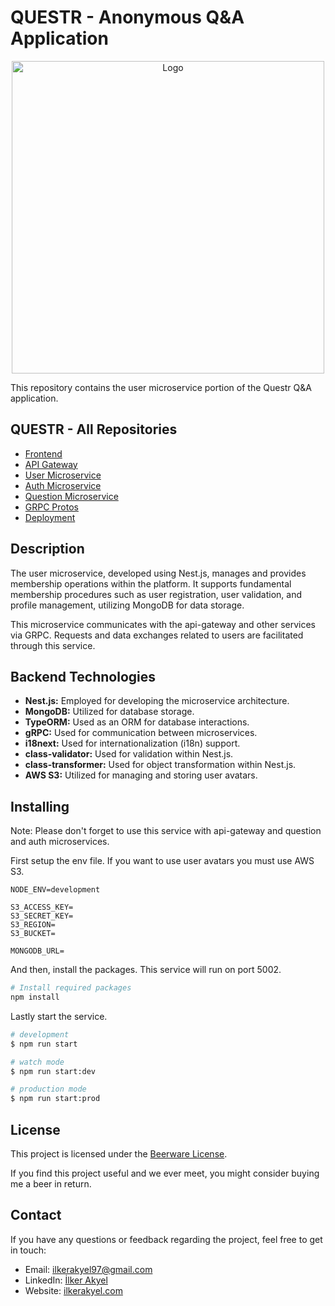 # QUESTR - Anonymous Q&A Application

<p align="center">
  <img src="https://i.imgur.com/KAhUMk0.png" alt="Logo" width="500" />
</p>

This repository contains the user microservice portion of the Questr Q&A application.

## QUESTR - All Repositories

- [Frontend](https://github.com/Neography7/questr-front)
- [API Gateway](https://github.com/Neography7/questr-gateway)
- [User Microservice](https://github.com/Neography7/questr-user-srvc)
- [Auth Microservice](https://github.com/Neography7/questr-auth-srvc)
- [Question Microservice](https://github.com/Neography7/questr-question-srvc)
- [GRPC Protos](https://github.com/Neography7/questr-proto)
- [Deployment](https://github.com/Neography7/questr-deployment)

## Description

The user microservice, developed using Nest.js, manages and provides membership operations within the platform. It supports fundamental membership procedures such as user registration, user validation, and profile management, utilizing MongoDB for data storage.

This microservice communicates with the api-gateway and other services via GRPC. Requests and data exchanges related to users are facilitated through this service.

## Backend Technologies

- **Nest.js:** Employed for developing the microservice architecture.
- **MongoDB:** Utilized for database storage.
- **TypeORM:** Used as an ORM for database interactions.
- **gRPC:** Used for communication between microservices.
- **i18next:** Used for internationalization (i18n) support.
- **class-validator:** Used for validation within Nest.js.
- **class-transformer:** Used for object transformation within Nest.js.
- **AWS S3:** Utilized for managing and storing user avatars.

## Installing

Note: Please don't forget to use this service with api-gateway and question and auth microservices.

First setup the env file. If you want to use user avatars you must use AWS S3.

```env
NODE_ENV=development

S3_ACCESS_KEY=
S3_SECRET_KEY=
S3_REGION=
S3_BUCKET=

MONGODB_URL=
```

And then, install the packages. This service will run on port 5002.

```bash
# Install required packages
npm install
```

Lastly start the service.

```bash
# development
$ npm run start

# watch mode
$ npm run start:dev

# production mode
$ npm run start:prod
```

## License

This project is licensed under the [Beerware License](LICENSE).

If you find this project useful and we ever meet, you might consider buying me a beer in return.

## Contact

If you have any questions or feedback regarding the project, feel free to get in touch:

- Email: ilkerakyel97@gmail.com
- LinkedIn: [İlker Akyel](https://www.linkedin.com/in/ilker-akyel/)
- Website: [ilkerakyel.com](https://www.ilkerakyel.com)